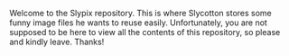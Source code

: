 Welcome to the Slypix repository. This is where Slycotton stores some funny image files he wants to reuse easily. Unfortunately, you are not supposed to be here to view all the contents of this repository, so please and kindly leave. Thanks!
